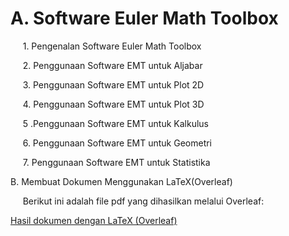 # A. Software Euler Math Toolbox <br>

     1. Pengenalan Software Euler Math Toolbox <br>

     2. Penggunaan Software EMT untuk Aljabar <br>

     3. Penggunaan Software EMT untuk Plot 2D <br>

     4. Penggunaan Software EMT untuk Plot 3D <br>

     5 .Penggunaan Software EMT untuk Kalkulus <br>

     6. Penggunaan Software EMT untuk Geometri <br>

     7. Penggunaan Software EMT untuk Statistika <br>

B. Membuat Dokumen Menggunakan LaTeX(Overleaf) <br>

     Berikut ini adalah file pdf yang dihasilkan melalui Overleaf: <br>

[Hasil dokumen dengan LaTeX (Overleaf)](https://drive.google.com/file/d/1dhwXyQvWIC7AsDtZ13Re4br-eOmHlYpZ/view?usp=sharing)
